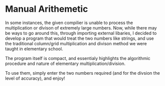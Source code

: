 # Manual Arithemetic

In some instances, the given compilier is unable to process the multiplication or divison of extremely large numbers. Now, while there may be ways to go around this, through importing external libaries, I decided to develop a program that would treat the two numbers like strings, and use the traditional column/grid multiplication and divison method we were taught in elementary school. 

The program itself is compact, and essentialy highlights the algorithmic procedure and nature of elementary multiplication/division. 

To use them, simply enter the two numbers required (and for the divsion the level of accuracy), and enjoy!
